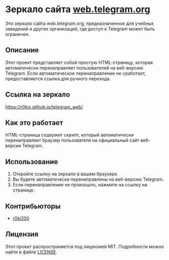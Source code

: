 # Зеркало сайта [web.telegram.org](https://r0kix.github.io/telegram_web/)

Это зеркало сайта web.telegram.org, предназначенное для учебных заведений и других организаций, где доступ к Telegram может быть ограничен.

## Описание

Этот проект представляет собой простую HTML-страницу, которая автоматически перенаправляет пользователей на веб-версию Telegram. Если автоматическое перенаправление не сработает, предоставляется ссылка для ручного перехода.

## Ссылка на зеркало

https://r0kix.github.io/telegram_web/

## Как это работает

HTML-страница содержит скрипт, который автоматически перенаправляет браузер пользователя на официальный сайт веб-версии Telegram.

## Использование

1. Откройте ссылку на зеркало в вашем браузере.
2. Вы будете автоматически перенаправлены на веб-версию Telegram.
3. Если перенаправление не произошло, нажмите на ссылку на странице.

## Контрибьюторы

- [r0ki200](https://github.com/roki200)

## Лицензия

Этот проект распространяется под лицензией MIT. Подробности можно найти в файле [LICENSE](./LICENSE).


